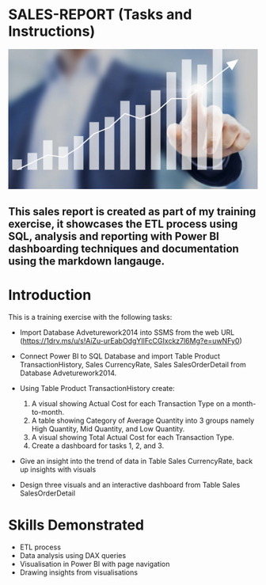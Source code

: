 # SALES-REPORT (Tasks and Instructions)

![](sales_picture.png)
## This sales report is created as part of my training exercise, it showcases the ETL process using SQL, analysis and reporting with Power BI dashboarding techniques and documentation using the markdown langauge.


# Introduction
This is a training exercise with the following tasks:

- Import Database Adveturework2014 into SSMS from the web URL (https://1drv.ms/u/s!AiZu-urEabOdgYIlFcCGIxckz7l6Mg?e=uwNFy0)
- Connect Power BI to SQL Database and import Table Product TransactionHistory, Sales CurrencyRate, Sales SalesOrderDetail from Database Adveturework2014.

- Using Table Product TransactionHistory create:
  1. A visual showing Actual Cost for each Transaction Type on a month-to-month.
  2. A table showing Category of Average Quantity into 3 groups namely High Quantity, Mid Quantity, and Low Quantity.
  3. A visual showing Total Actual Cost for each Transaction Type.
  4. Create a dashboard for tasks 1, 2, and 3.

- Give an insight into the trend of data in Table Sales CurrencyRate, back up insights with visuals
- Design three visuals and an interactive dashboard from Table Sales SalesOrderDetail 

# Skills Demonstrated
- ETL process
- Data analysis using DAX queries
- Visualisation in Power BI with page navigation
- Drawing insights from visualisations
